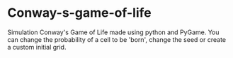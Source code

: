# Conway-s-game-of-life

Simulation Conway's Game of Life made using python and PyGame.
You can change the probability of a cell to be 'born', change the seed or create a custom initial grid.